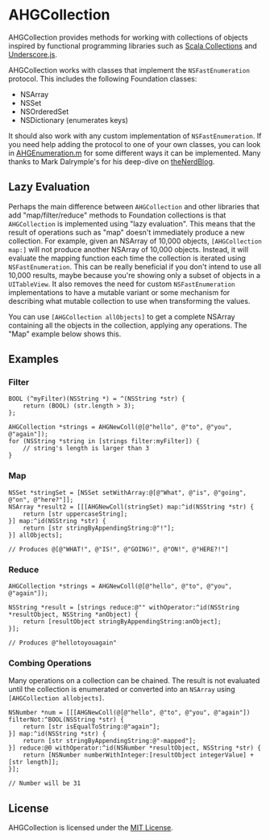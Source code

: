 AHGCollection
=============

AHGCollection provides methods for working with collections of objects inspired by functional programming libraries such as [Scala Collections](http://docs.scala-lang.org/overviews/collections/overview.html) and [Underscore.js](http://underscorejs.org/).

AHGCollection works with classes that implement the `NSFastEnumeration` protocol. This includes the following Foundation classes:

- NSArray
- NSSet
- NSOrderedSet
- NSDictionary (enumerates keys)

It should also work with any custom implementation of `NSFastEnumeration`. If you need help adding the protocol to one of your own classes, you can look in [AHGEnumeration.m](AHGCollection/AHGEnumeration.m) for some different ways it can be implemented. Many thanks to Mark Dalrymple's for his deep-dive on [theNerdBlog](http://blog.bignerdranch.com/1003-fast-enumeration-part-1/).

Lazy Evaluation
---------------

Perhaps the main difference between `AHGCollection` and other libraries that add "map/filter/reduce" methods to Foundation collections is that `AHGCollection` is implemented using "lazy evaluation". This means that the result of operations such as "map" doesn't immediately produce a new collection. For example, given an NSArray of 10,000 objects, `[AHGCollection map:]` will not produce another NSArray of 10,000 objects. Instead, it will evaluate the mapping function each time the collection is iterated using `NSFastEnumeration`. This can be really beneficial if you don't intend to use all 10,000 results, maybe because you're showing only a subset of objects in a `UITableView`. It also removes the need for custom `NSFastEnumeration` implementations to have a mutable variant or some mechanism for describing what mutable collection to use when transforming the values.

You can use `[AHGCollection allObjects]` to get a complete NSArray containing all the objects in the collection, applying any operations. The "Map" example below shows this. 

Examples
--------

### Filter

```objc
BOOL (^myFilter)(NSString *) = ^(NSString *str) {
    return (BOOL) (str.length > 3);
};  

AHGCollection *strings = AHGNewColl(@[@"hello", @"to", @"you", @"again"]);
for (NSString *string in [strings filter:myFilter]) {
    // string's length is larger than 3
}
```

### Map

```objc
NSSet *stringSet = [NSSet setWithArray:@[@"What", @"is", @"going", @"on", @"here?"]];
NSArray *result2 = [[[AHGNewColl(stringSet) map:^id(NSString *str) {
    return [str uppercaseString];
}] map:^id(NSString *str) {
    return [str stringByAppendingString:@"!"];
}] allObjects];

// Produces @[@"WHAT!", @"IS!", @"GOING!", @"ON!", @"HERE?!"]
```

### Reduce

```objc
AHGCollection *strings = AHGNewColl(@[@"hello", @"to", @"you", @"again"]);
    
NSString *result = [strings reduce:@"" withOperator:^id(NSString *resultObject, NSString *anObject) {
    return [resultObject stringByAppendingString:anObject];
}];

// Produces @"hellotoyouagain"
```

### Combing Operations

Many operations on a collection can be chained. The result is not evaluated until the collection is enumerated or converted into an `NSArray` using `[AHGCollection allobjects]`.

```objc
NSNumber *num = [[[AHGNewColl(@[@"hello", @"to", @"you", @"again"]) filterNot:^BOOL(NSString *str) {
	return [str isEqualToString:@"again"];
}] map:^id(NSString *str) {
	return [str stringByAppendingString:@"-mapped"];
}] reduce:@0 withOperator:^id(NSNumber *resultObject, NSString *str) {
	return [NSNumber numberWithInteger:[resultObject integerValue] + [str length]];
}];

// Number will be 31
```

License
-------

AHGCollection is licensed under the [MIT License](LICENSE).
